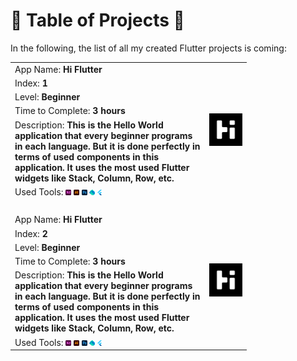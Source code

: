 # 📑 <span>**Table of Projects**</span> 📑

In the following, the list of all my created Flutter projects is coming:

<table style="width: 75%">
    <tr>
        <td>App Name: <b>Hi Flutter</b></td>
        <td rowspan="6"><img src="../Assets/Hi Flutter/Logo.png" alt="Hi Flutter" height="100%" width="100%"></td>
    </tr>
    <tr>
        <td>Index: <b>1</b></td>
    </tr>
    <tr>
        <td>Level: <b>Beginner</b></td>
    </tr>
    <tr>
        <td>Time to Complete: <b>3 hours</b></td>
    </tr>
    <tr>
        <td>Description: <b>This is the Hello World application that every beginner programs in each language. But it is done perfectly in terms of used components in this application. It uses the most used Flutter widgets like Stack, Column, Row, etc.</b></td>
    </tr>
    <tr>
        <td>Used Tools: <img src="../Assets/Softwares Logos/Adobe_XD_Logo.png" alt="Adobe XD Logo" height="3%" width="3%"> <img src="../Assets/Softwares Logos/Adobe_Illustrator_Logo.png" alt="Illustrator" height="3%" width="3%"> <img src="../Assets/Softwares Logos/Adobe_Photoshop_Logo.png" alt="Photoshop" height="3%" width="3%"> <img src="../Assets/Softwares Logos/Dart_Logo.png" alt="Dart Logo" height="3%" width="3%"> <img src="../Assets/Softwares Logos/Flutter_Logo.png" alt="Flutter Logo" height="3%" width="3%"></td>
    </tr>
    <td></br></td>
    <tr>
        <td>App Name: <b>Hi Flutter</b></td>
        <td rowspan="6"><img src="../Assets/Hi Flutter/Logo.png" alt="Hi Flutter" height="100%" width="100%"></td>
    </tr>
    <tr>
        <td>Index: <b>2</b></td>
    </tr>
    <tr>
        <td>Level: <b>Beginner</b></td>
    </tr>
    <tr>
        <td>Time to Complete: <b>3 hours</b></td>
    </tr>
    <tr>
        <td>Description: <b>This is the Hello World application that every beginner programs in each language. But it is done perfectly in terms of used components in this application. It uses the most used Flutter widgets like Stack, Column, Row, etc.</b></td>
    </tr>
    <tr>
        <td>Used Tools: <img src="../Assets/Softwares Logos/Adobe_XD_Logo.png" alt="Adobe XD Logo" height="3%" width="3%"> <img src="../Assets/Softwares Logos/Adobe_Illustrator_Logo.png" alt="Illustrator" height="3%" width="3%"> <img src="../Assets/Softwares Logos/Adobe_Photoshop_Logo.png" alt="Photoshop" height="3%" width="3%"> <img src="../Assets/Softwares Logos/Dart_Logo.png" alt="Dart Logo" height="3%" width="3%"> <img src="../Assets/Softwares Logos/Flutter_Logo.png" alt="Flutter Logo" height="3%" width="3%"></td>
    </tr>
</table>